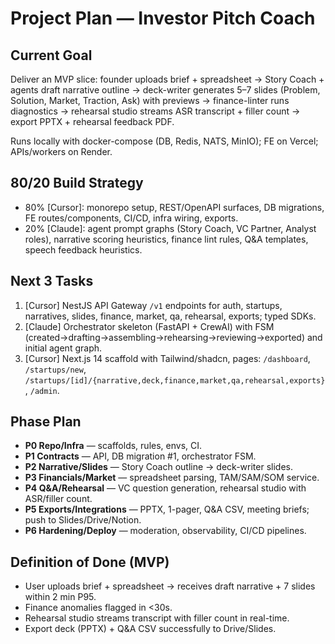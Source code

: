# Project Plan — Investor Pitch Coach

## Current Goal
Deliver an MVP slice: founder uploads brief + spreadsheet → Story Coach + agents draft narrative outline → deck-writer generates 5–7 slides (Problem, Solution, Market, Traction, Ask) with previews → finance-linter runs diagnostics → rehearsal studio streams ASR transcript + filler count → export PPTX + rehearsal feedback PDF.  

Runs locally with docker-compose (DB, Redis, NATS, MinIO); FE on Vercel; APIs/workers on Render.

## 80/20 Build Strategy
- 80% [Cursor]: monorepo setup, REST/OpenAPI surfaces, DB migrations, FE routes/components, CI/CD, infra wiring, exports.
- 20% [Claude]: agent prompt graphs (Story Coach, VC Partner, Analyst roles), narrative scoring heuristics, finance lint rules, Q&A templates, speech feedback heuristics.

## Next 3 Tasks
1. [Cursor] NestJS API Gateway `/v1` endpoints for auth, startups, narratives, slides, finance, market, qa, rehearsal, exports; typed SDKs.
2. [Claude] Orchestrator skeleton (FastAPI + CrewAI) with FSM (created→drafting→assembling→rehearsing→reviewing→exported) and initial agent graph.
3. [Cursor] Next.js 14 scaffold with Tailwind/shadcn, pages: `/dashboard`, `/startups/new`, `/startups/[id]/{narrative,deck,finance,market,qa,rehearsal,exports}`, `/admin`.

## Phase Plan
- **P0 Repo/Infra** — scaffolds, rules, envs, CI.
- **P1 Contracts** — API, DB migration #1, orchestrator FSM.
- **P2 Narrative/Slides** — Story Coach outline → deck-writer slides.
- **P3 Financials/Market** — spreadsheet parsing, TAM/SAM/SOM service.
- **P4 Q&A/Rehearsal** — VC question generation, rehearsal studio with ASR/filler count.
- **P5 Exports/Integrations** — PPTX, 1-pager, Q&A CSV, meeting briefs; push to Slides/Drive/Notion.
- **P6 Hardening/Deploy** — moderation, observability, CI/CD pipelines.

## Definition of Done (MVP)
- User uploads brief + spreadsheet → receives draft narrative + 7 slides within 2 min P95.
- Finance anomalies flagged in <30s.
- Rehearsal studio streams transcript with filler count in real-time.
- Export deck (PPTX) + Q&A CSV successfully to Drive/Slides.

